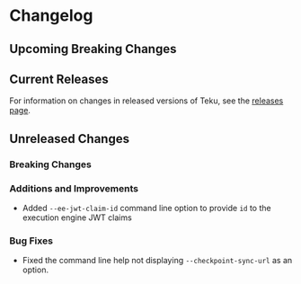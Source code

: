 # Changelog

## Upcoming Breaking Changes

## Current Releases

For information on changes in released versions of Teku, see
the [releases page](https://github.com/Consensys/teku/releases).

## Unreleased Changes

### Breaking Changes

### Additions and Improvements
- Added `--ee-jwt-claim-id` command line option to provide `id` to the execution engine JWT claims

### Bug Fixes
- Fixed the command line help not displaying `--checkpoint-sync-url` as an option.

